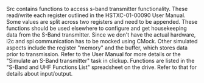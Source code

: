 Src contains functions to access s-band transmitter functionality. These read/write each register outlined in the HSTXC-01-00090 User Manual.
Some values are split across two registers and need to be appended. These functions should be used elsewhere to configure and get housekeeping 
data from the S-Band transmitter. Since we don't have the actual hardware, i2c and spi communication has 
to be mocked using CMock. Other simulated aspects include the register "memory" and the buffer, which stores data prior to transmission. 
Refer to the User Manual for more details or the "Simulate an S-Band transmitter" task in clickup. Functions are listed in the "S-Band and 
UHF Functions List" spreadsheet on the drive. Refer to that for details about input/output.
